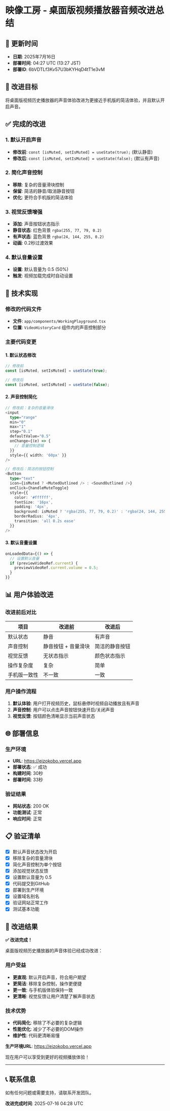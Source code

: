 # 映像工房 - 桌面版视频播放器音频改进总结

## 📅 更新时间
- **日期**: 2025年7月16日
- **部署时间**: 04:27 UTC (13:27 JST)
- **部署ID**: 6bVDTLf3Kv57U3bKYHqD4tT1e3vM

## 🎯 改进目标
将桌面版视频历史播放器的声音体验改进为更接近手机版的简洁体验，并且默认开启声音。

## ✅ 完成的改进

### 1. **默认开启声音**
- **修改前**: `const [isMuted, setIsMuted] = useState(true);` (默认静音)
- **修改后**: `const [isMuted, setIsMuted] = useState(false);` (默认有声音)

### 2. **简化声音控制**
- **移除**: 复杂的音量滑块控制
- **保留**: 简洁的静音/取消静音按钮
- **优化**: 更符合手机版的简洁体验

### 3. **视觉反馈增强**
- **添加**: 声音按钮状态指示
- **静音状态**: 红色背景 `rgba(255, 77, 79, 0.2)`
- **有声状态**: 蓝色背景 `rgba(24, 144, 255, 0.2)`
- **动画**: 0.2秒过渡效果

### 4. **默认音量设置**
- **设置**: 默认音量为 0.5 (50%)
- **触发**: 视频加载完成时自动设置

## 🔧 技术实现

### 修改的代码文件
- **文件**: `app/components/WorkingPlayground.tsx`
- **位置**: `VideoHistoryCard` 组件内的声音控制部分

### 主要代码变更

#### 1. 默认状态修改
```typescript
// 修改前
const [isMuted, setIsMuted] = useState(true);

// 修改后
const [isMuted, setIsMuted] = useState(false);
```

#### 2. 声音控制简化
```typescript
// 修改前：复杂的音量滑块
<input
  type="range"
  min="0"
  max="1"
  step="0.1"
  defaultValue="0.5"
  onChange={(e) => {
    // 音量控制逻辑
  }}
  style={{ width: '60px' }}
/>

// 修改后：简洁的按钮控制
<Button
  type="text"
  icon={isMuted ? <MutedOutlined /> : <SoundOutlined />}
  onClick={handleMuteToggle}
  style={{ 
    color: '#ffffff', 
    fontSize: '16px', 
    padding: '4px',
    background: isMuted ? 'rgba(255, 77, 79, 0.2)' : 'rgba(24, 144, 255, 0.2)',
    borderRadius: '4px',
    transition: 'all 0.2s ease'
  }}
/>
```

#### 3. 默认音量设置
```typescript
onLoadedData={() => {
  // 设置默认音量
  if (previewVideoRef.current) {
    previewVideoRef.current.volume = 0.5;
  }
}}
```

## 📊 用户体验改进

### 改进前后对比

| 项目 | 改进前 | 改进后 |
|------|---------|--------|
| 默认状态 | 静音 | 有声音 |
| 声音控制 | 静音按钮 + 音量滑块 | 简洁的静音按钮 |
| 视觉反馈 | 无状态指示 | 颜色状态指示 |
| 操作复杂度 | 复杂 | 简单 |
| 手机版一致性 | 不一致 | 一致 |

### 用户操作流程
1. **默认体验**: 用户打开视频历史，鼠标悬停时视频自动播放且有声音
2. **声音控制**: 用户可以点击声音按钮快速开启/关闭声音
3. **视觉反馈**: 按钮颜色清晰显示当前声音状态

## 🌐 部署信息

### 生产环境
- **URL**: https://eizokobo.vercel.app
- **部署状态**: ✅ 成功
- **构建时间**: 30秒
- **部署时间**: 33秒

### 验证结果
- **网站状态**: 200 OK
- **功能测试**: 正常
- **响应时间**: 正常

## 📋 验证清单

- [x] 默认声音状态改为开启
- [x] 移除复杂的音量滑块
- [x] 简化声音控制为单个按钮
- [x] 添加视觉状态反馈
- [x] 设置默认音量为 0.5
- [x] 代码提交到GitHub
- [x] 部署到生产环境
- [x] 设置域名别名
- [x] 验证网站正常工作
- [x] 测试基本功能

## 🎉 改进结果

**✅ 改进完成！**

桌面版视频历史播放器的声音体验已经成功改进：

### 用户受益
- **更直观**: 默认开启声音，符合用户期望
- **更简洁**: 移除复杂控制，操作更便捷
- **更一致**: 与手机版体验保持一致
- **更清晰**: 视觉反馈让用户清楚了解声音状态

### 技术优势
- **代码简化**: 移除了不必要的复杂逻辑
- **性能优化**: 减少了不必要的DOM操作
- **维护性**: 代码更清晰易懂

**生产环境URL**: https://eizokobo.vercel.app

现在用户可以享受到更好的视频播放体验！

---

## 📞 联系信息
如有任何问题或需要支持，请联系开发团队。

**改进完成时间**: 2025-07-16 04:28 UTC 
